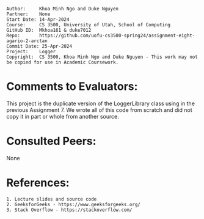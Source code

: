 ```
Author:     Khoa Minh Ngo and Duke Nguyen
Partner:    None
Start Date: 14-Apr-2024
Course:     CS 3500, University of Utah, School of Computing
GitHub ID:  Mkhoa161 & duke7012
Repo:       https://github.com/uofu-cs3500-spring24/assignment-eight-agario-2-arctan
Commit Date: 25-Apr-2024
Project:    Logger
Copyright:  CS 3500, Khoa Minh Ngo and Duke Nguyen - This work may not be copied for use in Academic Coursework.
```

# Comments to Evaluators:

This project is the duplicate version of the LoggerLibrary class using in the previous Assignment 7. 
We wrote all of this code from scratch and did not copy it in part or whole from another source.

# Consulted Peers:

None

# References:

    1. Lecture slides and source code
    2. GeeksforGeeks - https://www.geeksforgeeks.org/
    3. Stack Overflow - https://stackoverflow.com/